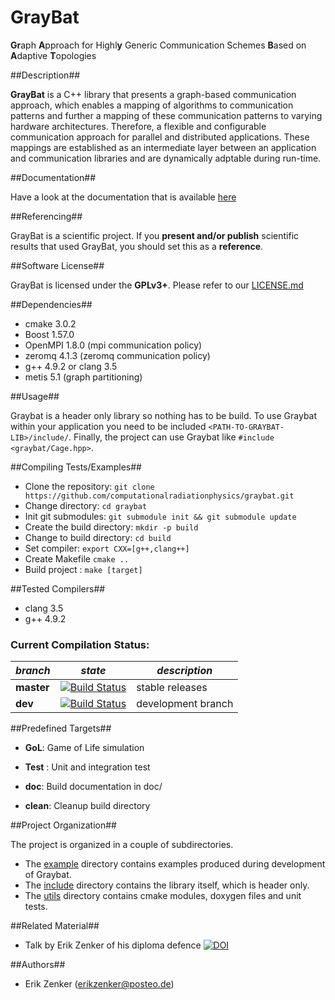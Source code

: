 GrayBat
=======

<b>Gr</b>aph <b>A</b>pproach  for Highl<b>y</b>  Generic Communication
Schemes <b>B</b>ased on <b>A</b>daptive <b>T</b>opologies

##Description##

**GrayBat** is a C++ library that presents a graph-based communication
approach, which enables a mapping of algorithms to communication
patterns and further a mapping of these communication patterns to
varying hardware architectures. Therefore, a flexible and configurable
communication approach for parallel and distributed
applications. These mappings are established as an intermediate layer
between an application and communication libraries and are dynamically
adptable during run-time.

##Documentation##

Have a look at the documentation that is available [here](https://ComputationalRadiationPhysics.github.io/graybat)

##Referencing##

GrayBat is a scientific project. If you **present and/or publish** scientific
results that used GrayBat, you should set this as a **reference**.

##Software License##


GrayBat  is licensed under the <b>GPLv3+</b>. Please refer to our [LICENSE.md](LICENSE.md)


##Dependencies##

 * cmake 3.0.2
 * Boost 1.57.0
 * OpenMPI 1.8.0 (mpi communication policy)
 * zeromq 4.1.3 (zeromq communication policy) 
 * g++ 4.9.2 or clang 3.5
 * metis 5.1 (graph partitioning)

##Usage##

Graybat is a header only library so nothing has to be build. To use
Graybat within your application you need to be included
`<PATH-TO-GRAYBAT-LIB>/include/`. Finally, the project can use Graybat
like `#include <graybat/Cage.hpp>`.

##Compiling Tests/Examples##

 * Clone the repository: `git clone https://github.com/computationalradiationphysics/graybat.git`
 * Change directory: `cd graybat`
 * Init git submodules: `git submodule init && git submodule update`
 * Create the build directory: `mkdir -p build`
 * Change to build directory: `cd build`
 * Set compiler: `export CXX=[g++,clang++]`
 * Create Makefile `cmake ..`
 * Build project : `make [target]`

##Tested Compilers##

 * clang 3.5
 * g++ 4.9.2

### Current Compilation Status:

| *branch* | *state* | *description* |
| -------- | --------| ------------- |
| **master** | [![Build Status](http://haseongpu.mooo.com/api/badge/github.com/erikzenker/GrayBat/status.svg?branch=master)](http://haseongpu.mooo.com/github.com/erikzenker/GrayBat) |  stable releases |
| **dev**  | [![Build Status](http://haseongpu.mooo.com/api/badge/github.com/erikzenker/GrayBat/status.svg?branch=dev)](http://haseongpu.mooo.com/github.com/erikzenker/GrayBat) |development branch |

##Predefined Targets##

 * **GoL**: Game of Life simulation

 * **Test** : Unit and integration test

 * **doc**: Build documentation in doc/

 * **clean**: Cleanup build directory

##Project Organization##

The project is organized in a couple of subdirectories.

 * The [example](example) directory contains examples produced during development of Graybat.
 * The [include](include) directory contains the library itself, which is header only.
 * The [utils](utils) directory contains cmake modules, doxygen files and unit tests.

##Related Material##
 * Talk by Erik Zenker of his diploma defence [![DOI](https://zenodo.org/badge/doi/10.5281/zenodo.16306.svg)](http://dx.doi.org/10.5281/zenodo.16306)


##Authors##

 * Erik Zenker (erikzenker@posteo.de)

